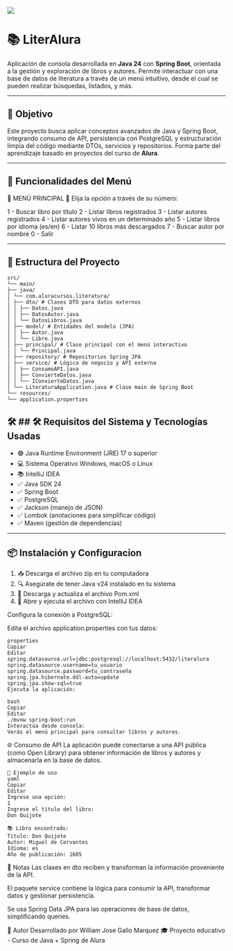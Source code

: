    <p align="left">
   <img src="https://img.shields.io/badge/STATUS-EN%20DESAROLLO-green">
   </p>

# 📚 LiterAlura

Aplicación de consola desarrollada en **Java 24** con **Spring Boot**, orientada a la gestión y exploración de libros y autores. Permite interactuar con una base de datos de literatura a través de un menú intuitivo, desde el cual se pueden realizar búsquedas, listados, y más.

---

## 🎯 Objetivo

Este proyecto busca aplicar conceptos avanzados de Java y Spring Boot, integrando consumo de API, persistencia con PostgreSQL y estructuración limpia del código mediante DTOs, servicios y repositorios. Forma parte del aprendizaje basado en proyectos del curso de **Alura**.

---

## 🧩 Funcionalidades del Menú

📘 MENÚ PRINCIPAL 📘
Elija la opción a través de su número:

1 - Buscar libro por título
2 - Listar libros registrados
3 - Listar autores registrados
4 - Listar autores vivos en un determinado año
5 - Listar libros por idioma (es/en)
6 - Listar 10 libros más descargados
7 - Buscar autor por nombre
0 - Salir

---

## 🧱 Estructura del Proyecto
```
src/
└── main/
├── java/
│ └── com.aluracursos.literatura/
│ ├── dto/ # Clases DTO para datos externos
│ │ ├── Datos.java
│ │ ├── DatosAutor.java
│ │ └── DatosLibros.java
│ ├── model/ # Entidades del modelo (JPA)
│ │ ├── Autor.java
│ │ └── Libro.java
│ ├── principal/ # Clase principal con el menú interactivo
│ │ └── Principal.java
│ ├── repository/ # Repositorios Spring JPA
│ ├── service/ # Lógica de negocio y API externa
│ │ ├── ConsumoAPI.java
│ │ ├── ConvierteDatos.java
│ │ └── IConvierteDatos.java
│ └── LiteraturaApplication.java # Clase main de Spring Boot
└── resources/
└── application.properties
```

## 🛠️ ## 🛠️ Requisitos del Sistema y Tecnologías Usadas

- 🟢 Java Runtime Environment (JRE) 17 o superior
- 💻 Sistema Operativo Windows, macOS o Linux
- 📚 IntelliJ IDEA
- ✅ Java SDK 24
- ✅ Spring Boot
- ✅ PostgreSQL
- ✅ Jackson (manejo de JSON)
- ✅ Lombok (anotaciones para simplificar código)
- ✅ Maven (gestión de dependencias)

---

## 📦 Instalación y Configuracion

1. 📥 Descarga el archivo zip en tu computadora
2. 🔍 Asegúrate de tener Java v24 instalado en tu sistema
3. 💾 Descarga y actualiza el archivo Pom.xml
4. 🚀 Abre y ejecuta el archivo con IntelliJ IDEA

Configura la conexión a PostgreSQL:

Edita el archivo application.properties con tus datos:
```
properties
Copiar
Editar
spring.datasource.url=jdbc:postgresql://localhost:5432/literalura
spring.datasource.username=tu_usuario
spring.datasource.password=tu_contraseña
spring.jpa.hibernate.ddl-auto=update
spring.jpa.show-sql=true
Ejecuta la aplicación:
```
```
bash
Copiar
Editar
./mvnw spring-boot:run
Interactúa desde consola:
Verás el menú principal para consultar libros y autores.
```
🌐 Consumo de API
La aplicación puede conectarse a una API pública (como Open Library) para obtener información de libros y autores y almacenarla en la base de datos.
```
🧪 Ejemplo de uso
yaml
Copiar
Editar
Ingrese una opción:
1
Ingrese el título del libro:
Don Quijote

📚 Libro encontrado:
Título: Don Quijote
Autor: Miguel de Cervantes
Idioma: es
Año de publicación: 1605

```
📌 Notas
Las clases en dto reciben y transforman la información proveniente de la API.

El paquete service contiene la lógica para consumir la API, transformar datos y gestionar persistencia.

Se usa Spring Data JPA para las operaciones de base de datos, simplificando queries.

👤 Autor
Desarrollado por William Jose Gallo Marquez
🎓 Proyecto educativo - Curso de Java + Spring de Alura

